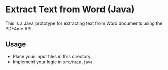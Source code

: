 # Extract Text from Word (Java)

This is a Java prototype for extracting text from Word documents using the PDF4me API.

## Usage
- Place your input files in this directory.
- Implement your logic in `src/Main.java`. 
